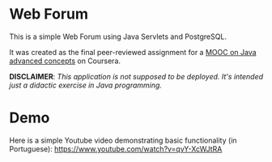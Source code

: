 # Web Forum

This is a simple Web Forum using Java Servlets and PostgreSQL.

It was created as the final peer-reviewed assignment for a [MOOC on Java advanced concepts](https://www.coursera.org/learn/desenvolvimento-agil-com-java-avancado/) on Coursera.

**DISCLAIMER**: *This application is not supposed to be deployed. It's intended just a didactic exercise in Java programming.*

# Demo

Here is a simple Youtube video demonstrating basic functionality (in Portuguese): https://www.youtube.com/watch?v=qvY-XcWJtRA
